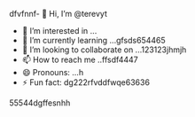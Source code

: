 dfvfnnf- 👋 Hi, I’m @terevyt
- 👀 I’m interested in ...
- 🌱 I’m currently learning ...gfsds654465
- 💞️ I’m looking to collaborate on ...123123jhmjh
- 📫 How to reach me ..ffsdf4447
- 😄 Pronouns: ...h
- ⚡ Fun fact: dg222rfvddfwqe63636
<!---4565werasdf4458dfg6262dsf
terevyt/terevyt is a ✨ special ✨ repository because its `README.md` (this f63ile) appears on your GitHub p58rofile.vdsads
You can click the Preview link to take a look at your changevxxxxs.р123465
--->55544dgffesnhh
